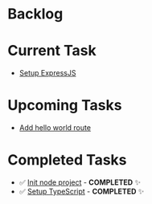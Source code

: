 # Backlog

# Current Task

- [Setup ExpressJS](./setup-expressjs.md)

# Upcoming Tasks

- [Add hello world route](./add-hello-world-route.md)

# Completed Tasks

- ✅ [Init node project](./init-node-project.md) - **COMPLETED** ✨
- ✅ [Setup TypeScript](./setup-typescript.md) - **COMPLETED** ✨